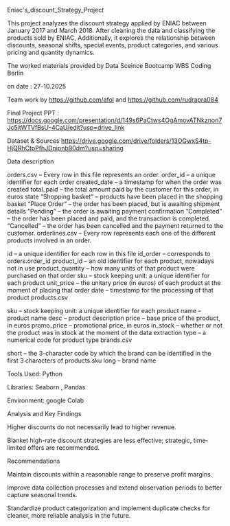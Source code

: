 Eniac's_discount_Strategy_Project

This project analyzes the discount strategy applied by ENIAC between January 2017 and March 2018. After cleaning the data and classifying the products sold by ENIAC,  Additionally, it explores the relationship between discounts, seasonal shifts, special events, product categories, and various pricing and quantity dynamics.

The worked materials provided by Data Sceince Bootcamp WBS Coding Berlin 

on date : 27-10.2025

Team work by https://github.com/afol and https://github.com/rudrapra084

Final Project PPT : https://docs.google.com/presentation/d/149s6PaCtws4OgAmovATNkznon7Jc5itWTVfBsU-4CaU/edit?usp=drive_link

 Dataset & Sources https://drive.google.com/drive/folders/13OGwxS4tp-HjQRhCtpPfhJDnipnb90dm?usp=sharing

Data description

orders.csv – Every row in this file represents an order.
order_id – a unique identifier for each order
created_date – a timestamp for when the order was created
total_paid – the total amount paid by the customer for this order, in euros state
“Shopping basket” – products have been placed in the shopping basket
“Place Order” – the order has been placed, but is awaiting shipment details
“Pending” – the order is awaiting payment confirmation
“Completed” – the order has been placed and paid, and the transaction is completed.
“Cancelled” – the order has been cancelled and the payment returned to the customer.
orderlines.csv – Every row represents each one of the different products involved in an order.

id – a unique identifier for each row in this file
id_order – corresponds to orders.order_id
product_id – an old identifier for each product, nowadays not in use
product_quantity – how many units of that product were purchased on that order
sku – stock keeping unit: a unique identifier for each product
unit_price – the unitary price (in euros) of each product at the moment of placing that order
date – timestamp for the processing of that product
products.csv

sku – stock keeping unit: a unique identifier for each product
name – product name
desc – product description
price – base price of the product, in euros
promo_price – promotional price, in euros
in_stock – whether or not the product was in stock at the moment of the data extraction
type – a numerical code for product type
brands.csv

short – the 3-character code by which the brand can be identified in the first 3 characters of products.sku
long – brand name

Tools Used:
Python

Libraries: Seaborn , Pandas

Environment: google Colab


Analysis and Key Findings

Higher discounts do not necessarily lead to higher revenue.

Blanket high-rate discount strategies are less effective; strategic, time-limited offers are recommended.

Recommendations

Maintain discounts within a reasonable range to preserve profit margins.

Improve data collection processes and extend observation periods to better capture seasonal trends.

Standardize product categorization and implement duplicate checks for cleaner, more reliable analysis in the future.
